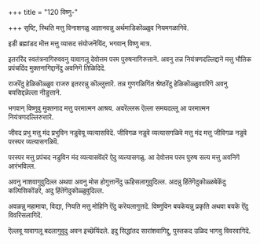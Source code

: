 +++
title = "120 विष्णु-"

+++
सृष्टि, स्थिति मत्तु विनाशगळु अज्ञानवन्नु अर्थमाडिकॊळ्ळुव नियमगळागिवॆ.

इडी ब्रह्मांडद मॊत्त मत्तु व्यासद संयोजनॆयिंद, भगवान् विष्णु मात्र.

इतररिंद स्वतंत्रनागिरुववनु यावागलू देवोत्तम परम पुरुषनागिरुत्तानॆ. अवनु तन्न नियंत्रणदल्लिद्दानॆ मत्तु भौतिक प्रपंचदिंद मुक्तनागिद्दानॆंदु अवनिगॆ तिळिदिदॆ.

राजरॆंदु हेळिकॊळ्ळुव राजरु इतररन्नु कॊल्लुत्तारॆ. तन्न गुणगळिगिंत श्रेष्ठरॆंदु हेळिकॊळ्ळुववरिगॆ अवनु बयसिद्दन्नॆल्ला नीडुत्तानॆ.

भगवान् विष्णुवु मुक्तनाद मत्तु परमात्मन आश्रय. अवरॆल्लरू ऎल्ला समयदल्लू आ परमात्मन नियंत्रणदल्लिरुत्तारॆ.

जीवद प्रभु मत्तु मंद प्रभुविन नडुवॆयू व्यत्यासविदॆ. जीविगळ नडुवॆ व्यत्यासगळिवॆ मत्तु मंद मत्तु जीविगळ नडुवॆ परस्पर व्यत्यासगळिवॆ.

परस्पर मत्तु प्रपंचद नडुविन मंद व्यत्यासवॆंदरॆ ऐदु व्यत्यासगळु. आ देवोत्तम परम पुरुष सत्य मत्तु अवनिगॆ आरंभविल्ल.

अवनु नाशवागुवुदिल्ल अथवा अवनु मोस होगुत्तानॆंदु ऊहिसलागुवुदिल्ल. अदन्नु हिंतॆगॆदुकॊळ्ळबेकॆंदु कल्पिसिकॊंडरॆ, अदु हिंतॆगॆदुकॊळ्ळुवुदिल्ल.

अवळन्नु महामाया, विद्या, नियति मत्तु मोहिनि ऎंदु करॆयलागुत्तदॆ. विष्णुविन बयकॆयन्नु प्रकृति अथवा बयकॆ ऎंदु विवरिसलागिदॆ.

ऎल्लवू यावागलू बदलागुवुदु अवन इच्छॆयिंदले. इदु सिद्धांतद सारांशवागिद्दु, पुस्तकद उळिद भागवु विवरवागिदॆ.


